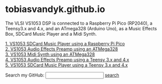 # tobiasvandyk.github.io

The VLSI VS1053 DSP is connected to a Raspberry Pi Pico (RP2040), a Teensy3.x and 4.x, and an ATmega328 (Arduino Uno), as a Music Effects Box, SDCard Music Player and a Midi Synth.

<p class="header">
  <a href="https://github.com/TobiasVanDyk/Pico-MCU-from-Raspberry-Pi/tree/main/Vs1053Pico">1. VS1053 SDCard Music Player using a Raspberry Pi Pico</a> <br /> 
  <a href="https://github.com/TobiasVanDyk/Audio-Effects-Preamp-VS1053b">2. VS1053 Audio Effects Preamp using an ATMega328</a> <br /> 
  <a href="https://github.com/TobiasVanDyk/VS1053-Micro-Midi-Synthesizer">3. VS1053 Midi Synth using an ATMega328</a> <br /> 
  <a href="https://github.com/TobiasVanDyk/VS1053B-Teensy-36-and-41-Music-Effects">4. VS1053 Audio Effects Preamp using a Teensy 3.x and 4.x</a> <br /> 
  <a href="https://github.com/TobiasVanDyk/VS1053B-Teensy36-Teensy41-SDCard-Music-Player">5. VS1053 SDCard Music Player using a Teensy 3.x and 4.x</a> <br /> 
</p>

Search my GitHub:
  <input type="text" id="searchbox" onchange="search();">
  <a href="https://google.com"  id="searcher" class="button">search</a>
  <script>
    function search() {
      let url = 'https://github.com/search?q=user%3ATobiasVanDyk+';
      let term = document.getElementById('searchbox').value;
      url += term;
      url += "&type=code";
      let mySearchLink = document.getElementById("searcher");
      mySearchLink.href = url;
      mySearchLink.target = "_blank";
      mySearchLink.click();
     
    }
  </script>
